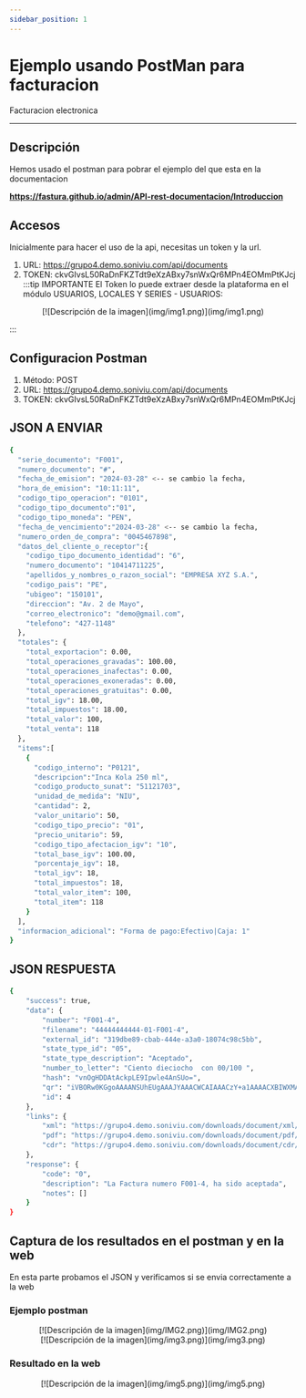 ```yaml
---
sidebar_position: 1
---
```


# Ejemplo usando PostMan para facturacion

Facturacion electronica

 --------
## Descripción
 Hemos usado el postman para pobrar el ejemplo del que esta en la documentacion

**https://fastura.github.io/admin/API-rest-documentacion/Introduccion**
## Accesos
Inicialmente para hacer el uso de la api, necesitas un token y la url.

1. URL: https://grupo4.demo.soniviu.com/api/documents
2. TOKEN: ckvGIvsL50RaDnFKZTdt9eXzABxy7snWxQr6MPn4EOMmPtKJcj
:::tip IMPORTANTE
El Token lo puede extraer desde la plataforma en el módulo USUARIOS, LOCALES Y SERIES - USUARIOS:
 <center>  [![Descripción de la imagen](img/img1.png)](img/img1.png)</center> 

:::
## Configuracion Postman


1. Método: POST
2. URL: https://grupo4.demo.soniviu.com/api/documents
3. TOKEN: ckvGIvsL50RaDnFKZTdt9eXzABxy7snWxQr6MPn4EOMmPtKJcj

## JSON A ENVIAR
```bash 
{
  "serie_documento": "F001",
  "numero_documento": "#",
  "fecha_de_emision": "2024-03-28" <-- se cambio la fecha,
  "hora_de_emision": "10:11:11",
  "codigo_tipo_operacion": "0101",
  "codigo_tipo_documento":"01",
  "codigo_tipo_moneda": "PEN",
  "fecha_de_vencimiento":"2024-03-28" <-- se cambio la fecha,
  "numero_orden_de_compra": "0045467898", 
  "datos_del_cliente_o_receptor":{
    "codigo_tipo_documento_identidad": "6",
    "numero_documento": "10414711225",
    "apellidos_y_nombres_o_razon_social": "EMPRESA XYZ S.A.",
    "codigo_pais": "PE",
    "ubigeo": "150101",
    "direccion": "Av. 2 de Mayo",
    "correo_electronico": "demo@gmail.com",
    "telefono": "427-1148"
  },
  "totales": {
    "total_exportacion": 0.00,
    "total_operaciones_gravadas": 100.00,
    "total_operaciones_inafectas": 0.00,
    "total_operaciones_exoneradas": 0.00,
    "total_operaciones_gratuitas": 0.00,
    "total_igv": 18.00,
    "total_impuestos": 18.00,
    "total_valor": 100,
    "total_venta": 118
  },
  "items":[
    {
      "codigo_interno": "P0121",
      "descripcion":"Inca Kola 250 ml",
      "codigo_producto_sunat": "51121703",
      "unidad_de_medida": "NIU",
      "cantidad": 2,
      "valor_unitario": 50,
      "codigo_tipo_precio": "01",
      "precio_unitario": 59,
      "codigo_tipo_afectacion_igv": "10",
      "total_base_igv": 100.00,
      "porcentaje_igv": 18,
      "total_igv": 18,
      "total_impuestos": 18,
      "total_valor_item": 100,
      "total_item": 118
    }
  ],
  "informacion_adicional": "Forma de pago:Efectivo|Caja: 1"
}
```
## JSON RESPUESTA

```bash
{
    "success": true,
    "data": {
        "number": "F001-4",
        "filename": "44444444444-01-F001-4",
        "external_id": "319dbe89-cbab-444e-a3a0-18074c98c5bb",
        "state_type_id": "05",
        "state_type_description": "Aceptado",
        "number_to_letter": "Ciento dieciocho  con 00/100 ",
        "hash": "vnOgHDDAtAckpLE9Ipwle4AnSUo=",
        "qr": "iVBORw0KGgoAAAANSUhEUgAAAJYAAACWCAIAAACzY+a1AAAACXBIWXMAAA7EAAAOxAGVKw4bAAAgAElEQVR4AQCbgGR",
        "id": 4
    },
    "links": {
        "xml": "https://grupo4.demo.soniviu.com/downloads/document/xml/319dbe89-cbab-444e-a3a0-18074c98c5bb",
        "pdf": "https://grupo4.demo.soniviu.com/downloads/document/pdf/319dbe89-cbab-444e-a3a0-18074c98c5bb",
        "cdr": "https://grupo4.demo.soniviu.com/downloads/document/cdr/319dbe89-cbab-444e-a3a0-18074c98c5bb"
    },
    "response": {
        "code": "0",
        "description": "La Factura numero F001-4, ha sido aceptada",
        "notes": []
    }
}
```
## Captura de los resultados en el postman y en la web
En esta parte probamos el JSON y verificamos si se envia correctamente a la web

### Ejemplo postman 
 <center>  [![Descripción de la imagen](img/IMG2.png)](img/IMG2.png)</center> 
<center>
[![Descripción de la imagen](img/img3.png)](img/img3.png)
</center>


### Resultado en la web

<center> [![Descripción de la imagen](img/img5.png)](img/img5.png)</center> 
